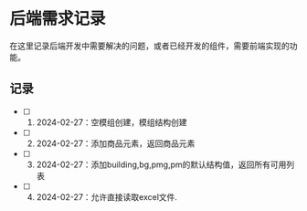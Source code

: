 # 后端需求记录

在这里记录后端开发中需要解决的问题，或者已经开发的组件，需要前端实现的功能。

## 记录

- [ ] 1. 2024-02-27：空模组创建，模组结构创建
- [ ] 2. 2024-02-27：添加商品元素，返回商品元素
- [ ] 3. 2024-02-27：添加building,bg,pmg,pm的默认结构值，返回所有可用列表
- [ ] 4. 2024-02-27：允许直接读取excel文件.
